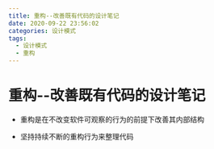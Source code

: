 ```yaml
---
title: 重构--改善既有代码的设计笔记
date: 2020-09-22 23:56:02
categories: 设计模式
tags:
  - 设计模式
  - 重构
---
```


# 重构--改善既有代码的设计笔记

- 重构是在不改变软件可观察的行为的前提下改善其内部结构

- 坚持持续不断的重构行为来整理代码

